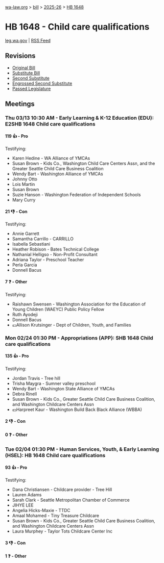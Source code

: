 [wa-law.org](/) > [bill](/bill/) > [2025-26](/bill/2025-26/) > [HB 1648](/bill/2025-26/hb/1648/)

# HB 1648 - Child care qualifications
[leg.wa.gov](https://app.leg.wa.gov/billsummary?BillNumber=1648&Year=2025&Initiative=false) | [RSS Feed](./rss.xml)

## Revisions
* [Original Bill](1/)
* [Substitute Bill](S/)
* [Second Substitute](S2/)
* [Engrossed Second Substitute](S2.E/)
* [Passed Legislature](S2.PL/)

## Meetings
### Thu 03/13 10:30 AM - Early Learning & K-12 Education (EDU): E2SHB 1648 Child care qualifications
#### 119 👍 - Pro
Testifying:
* Karen Hedine - WA Alliance of YMCAs
* Susan Brown - Kids Co., Washington Child Care Centers Assn, and the Greater Seattle Child Care Business Coalition
* Wendy Bart - Washington Alliance of YMCAs
* Johnny Otto
* Lois Martin
* Susan Brown
* Suzie Hanson - Washington Federation of Independent Schools
* Mary Curry

#### 21 👎 - Con
Testifying:
* Annie Garrett
* Samantha Carrillo - CARRILLO
* Isabella Sebastiani
* Heather Robison - Bates Technical College
* Nathanial Helligso - Non-Profit Consultant
* Adriana Taylor - Preschool Teacher
* Perla Garcia
* Donnell Bacus

#### 7 ❓ - Other
Testifying:
* Raishawn Swensen - Washington Association for the Education of Young Children (WAEYC) Public Policy Fellow
* Ruth Ayodeji
* Donnell Bacus
* 💵Allison Krutsinger - Dept of Children, Youth, and Families

### Mon 02/24 01:30 PM - Appropriations (APP): SHB 1648 Child care qualifications
#### 135 👍 - Pro
Testifying:
* Jordan Travis - Tree hill
* Trisha Maygra - Sumner valley preschool
* Wendy Bart - Washington State Alliance of YMCAs
* Debra Rinell
* Susan Brown - Kids Co., Greater Seattle Child Care Business Coalition, and Washington Childcare Centers Assn
* 💵Harpreet Kaur - Washington Build Back Black Alliance (WBBA)

#### 2 👎 - Con

#### 0 ❓ - Other

### Tue 02/04 01:30 PM - Human Services, Youth, & Early Learning (HSEL): HB 1648 Child care qualifications
#### 93 👍 - Pro
Testifying:
* Dana Christiansen - Childcare provider - Tree Hill
* Lauren Adams
* Sarah Clark - Seattle Metropolitan Chamber of Commerce
* JIHYE LEE
* Angelia Hicks-Maxie - TTDC
* Amaal Mohamed - Tiny Treasure Childcare
* Susan Brown - Kids Co., Greater Seattle Child Care Business Coalition, and Washington Childcare Centers Assn
* Laura Murphey - Taylor Tots Childcare Center Inc

#### 3 👎 - Con

#### 1 ❓ - Other
